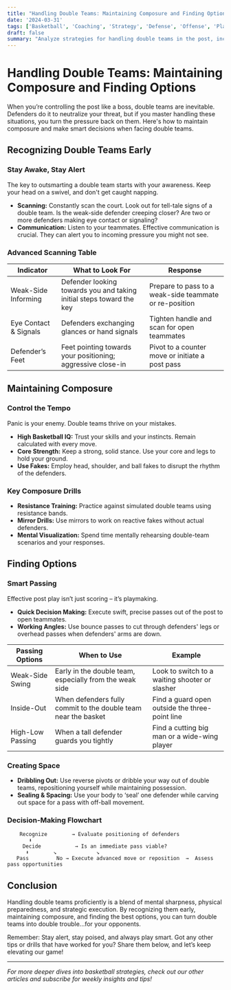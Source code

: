 ```yaml
---
title: "Handling Double Teams: Maintaining Composure and Finding Options"
date: '2024-03-31'
tags: ['Basketball', 'Coaching', 'Strategy', 'Defense', 'Offense', 'Player Development', 'Teamwork', 'Skill Enhancement']
draft: false
summary: "Analyze strategies for handling double teams in the post, including recognizing them early and making smart decisions. This post combines player knowledge with coaching wisdom, offering practical insights for maintaining composure and finding the best options when double-teamed."
---
```


# Handling Double Teams: Maintaining Composure and Finding Options

When you’re controlling the post like a boss, double teams are inevitable. Defenders do it to neutralize your threat, but if you master handling these situations, you turn the pressure back on them. Here's how to maintain composure and make smart decisions when facing double teams.

## Recognizing Double Teams Early

### Stay Awake, Stay Alert
The key to outsmarting a double team starts with your awareness. Keep your head on a swivel, and don't get caught napping.

- **Scanning:** Constantly scan the court. Look out for tell-tale signs of a double team. Is the weak-side defender creeping closer? Are two or more defenders making eye contact or signaling?
- **Communication:** Listen to your teammates. Effective communication is crucial. They can alert you to incoming pressure you might not see.

### Advanced Scanning Table

| Indicator        | What to Look For | Response                                  |
|------------------|------------------|-------------------------------------------|
| Weak-Side Informing | Defender looking towards you and taking initial steps toward the key | Prepare to pass to a weak-side teammate or re-position |
| Eye Contact & Signals | Defenders exchanging glances or hand signals | Tighten handle and scan for open teammates |
| Defender’s Feet  | Feet pointing towards your positioning; aggressive close-in | Pivot to a counter move or initiate a post pass |

## Maintaining Composure

### Control the Tempo
Panic is your enemy. Double teams thrive on your mistakes.

- **High Basketball IQ:** Trust your skills and your instincts. Remain calculated with every move.
- **Core Strength:** Keep a strong, solid stance. Use your core and legs to hold your ground.
- **Use Fakes:** Employ head, shoulder, and ball fakes to disrupt the rhythm of the defenders.

### Key Composure Drills

- **Resistance Training:** Practice against simulated double teams using resistance bands.
- **Mirror Drills:** Use mirrors to work on reactive fakes without actual defenders.
- **Mental Visualization:** Spend time mentally rehearsing double-team scenarios and your responses.

## Finding Options

### Smart Passing
Effective post play isn’t just scoring – it’s playmaking.

- **Quick Decision Making:** Execute swift, precise passes out of the post to open teammates.
- **Working Angles:** Use bounce passes to cut through defenders' legs or overhead passes when defenders' arms are down.

| Passing Options       | When to Use          | Example                                   |
|-----------------------|----------------------|-------------------------------------------|
| Weak-Side Swing       | Early in the double team, especially from the weak side | Look to switch to a waiting shooter or slasher |
| Inside-Out            | When defenders fully commit to the double team near the basket | Find a guard open outside the three-point line |
| High-Low Passing      | When a tall defender guards you tightly | Find a cutting big man or a wide-wing player |

### Creating Space

- **Dribbling Out:** Use reverse pivots or dribble your way out of double teams, repositioning yourself while maintaining possession.
- **Sealing & Spacing:** Use your body to ‘seal’ one defender while carving out space for a pass with off-ball movement.

### Decision-Making Flowchart

```
    Recognize        → Evaluate positioning of defenders
       ⬇︎
     Decide           → Is an immediate pass viable?
      ⬇︎        ↘︎             ↘︎
   Pass         No → Execute advanced move or reposition  →  Assess pass opportunities
```

## Conclusion

Handling double teams proficiently is a blend of mental sharpness, physical preparedness, and strategic execution. By recognizing them early, maintaining composure, and finding the best options, you can turn double teams into double trouble...for your opponents.

Remember: Stay alert, stay poised, and always play smart. Got any other tips or drills that have worked for you? Share them below, and let’s keep elevating our game!

---
*For more deeper dives into basketball strategies, check out our other articles and subscribe for weekly insights and tips!*
```